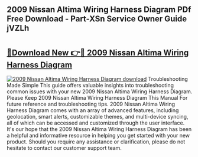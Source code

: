 ## 2009 Nissan Altima Wiring Harness Diagram PDf Free Download - Part-XSn Service Owner Guide jVZLh

# <h2><a href="http://dfodd05.blite.top/?on=2009+Nissan+Altima+Wiring+Harness+Diagram">🔗Download New 👉🔴 2009 Nissan Altima Wiring Harness Diagram</a></h2>

[![2009 Nissan Altima Wiring Harness Diagram download](https://i.imgur.com/lujVjoI.png)](http://dfodd05.blite.top/?on=2009+Nissan+Altima+Wiring+Harness+Diagram)
Troubleshooting Made Simple This guide offers valuable insights into troubleshooting common issues with your new 2009 Nissan Altima Wiring Harness Diagram. Please Keep 2009 Nissan Altima Wiring Harness Diagram This Manual For future reference and troubleshooting tips. 2009 Nissan Altima Wiring Harness Diagram comes with an array of advanced features, including geolocation, smart alerts, customizable themes, and multi-device syncing, all of which can be accessed and customized through the user interface. It's our hope that the 2009 Nissan Altima Wiring Harness Diagram has been a helpful and informative resource in helping you get started with your new product. Should you require any assistance or clarification, please do not hesitate to contact our customer support team.
